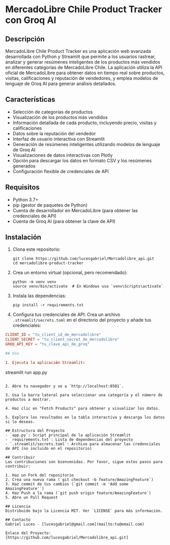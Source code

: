 # MercadoLibre Chile Product Tracker con Groq AI

## Descripción
MercadoLibre Chile Product Tracker es una aplicación web avanzada desarrollada con Python y Streamlit que permite a los usuarios rastrear, analizar y generar resúmenes inteligentes de los productos más vendidos en diferentes categorías de MercadoLibre Chile. La aplicación utiliza la API oficial de MercadoLibre para obtener datos en tiempo real sobre productos, visitas, calificaciones y reputación de vendedores, y emplea modelos de lenguaje de Groq AI para generar análisis detallados.

## Características
- Selección de categorías de productos
- Visualización de los productos más vendidos
- Información detallada de cada producto, incluyendo precio, visitas y calificaciones
- Datos sobre la reputación del vendedor
- Interfaz de usuario interactiva con Streamlit
- Generación de resúmenes inteligentes utilizando modelos de lenguaje de Groq AI
- Visualizaciones de datos interactivas con Plotly
- Opción para descargar los datos en formato CSV y los resúmenes generados
- Configuración flexible de credenciales de API

## Requisitos
- Python 3.7+
- pip (gestor de paquetes de Python)
- Cuenta de desarrollador en MercadoLibre (para obtener las credenciales de API)
- Cuenta de Groq AI (para obtener la clave de API)

## Instalación

1. Clona este repositorio:
   ```
   git clone https://github.com/lucesgabriel/Mercadolibre_api.git
   cd mercadolibre-product-tracker
   ```

2. Crea un entorno virtual (opcional, pero recomendado):
   ```
   python -m venv venv
   source venv/bin/activate  # En Windows usa `venv\Scripts\activate`
   ```

3. Instala las dependencias:
   ```
   pip install -r requirements.txt
   ```

4. Configura tus credenciales de API:
Crea un archivo `.streamlit/secrets.toml` en el directorio del proyecto y añade tus credenciales:
```toml
CLIENT_ID = "tu_client_id_de_mercadolibre"
CLIENT_SECRET = "tu_client_secret_de_mercadolibre"
GROQ_API_KEY = "tu_clave_api_de_groq"

## Uso

1. Ejecuta la aplicación Streamlit:
   ```
   streamlit run app.py
   ```

2. Abre tu navegador y ve a `http://localhost:8501`.

3. Usa la barra lateral para seleccionar una categoría y el número de productos a mostrar.

4. Haz clic en "Fetch Products" para obtener y visualizar los datos.

5. Explora los resultados en la tabla interactiva y descarga los datos si lo deseas.

## Estructura del Proyecto
- `app.py`: Script principal de la aplicación Streamlit
- `requirements.txt`: Lista de dependencias del proyecto
- `.streamlit/secrets.toml`: Archivo para almacenar las credenciales de API (no incluido en el repositorio)

## Contribuir
Las contribuciones son bienvenidas. Por favor, sigue estos pasos para contribuir:

1. Haz un Fork del repositorio
2. Crea una nueva rama (`git checkout -b feature/AmazingFeature`)
3. Haz commit de tus cambios (`git commit -m 'Add some AmazingFeature'`)
4. Haz Push a la rama (`git push origin feature/AmazingFeature`)
5. Abre un Pull Request

## Licencia
Distribuido bajo la Licencia MIT. Ver `LICENSE` para más información.

## Contacto
Gabriel Luces - [lucesgabriel@gmail.com](mailto:tu@email.com)

Enlace del Proyecto: [https://github.com/lucesgabriel/Mercadolibre_api.git]
